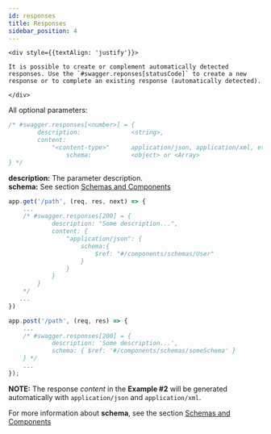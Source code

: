 ```yaml
---
id: responses
title: Responses
sidebar_position: 4
---
```


```mdx-code-block
<div style={{textAlign: 'justify'}}>

It is possible to create or complement automatically detected responses. Use the `#swagger.reponses[statusCode]` to create a new response or to complete an existing response (automatically detected).

</div>
```

All optional parameters:

```js
/* #swagger.responses[<number>] = {
        description:              <string>,
        content:
            "<content-type>"      application/json, application/xml, etc
                schema:           <object> or <Array>
} */
```

**description:** The parameter description.  
**schema:** See section [Schemas and Components](docs/openapi-3/schemas-and-components)

```js title="Example #1"
app.get('/path', (req, res, next) => {
    ...
    /* #swagger.responses[200] = {
            description: "Some description...",
            content: {
                "application/json": {
                    schema:{
                        $ref: "#/components/schemas/User"
                    }
                }           
            }
        }   
    */
   ...
})
```

```js title="Example #2 (without declaring the content)"
app.post('/path', (req, res) => {
    ...
    /* #swagger.responses[200] = {
            description: 'Some description...',
            schema: { $ref: '#/components/schemas/someSchema' }
    } */
    ...
});
```

**NOTE:** The response *content* in the **Example #2** will be generated automatically with `application/json` and `application/xml`.

For more information about **schema**, see the section [Schemas and Components](/docs/openapi-3/schemas-and-components)  
